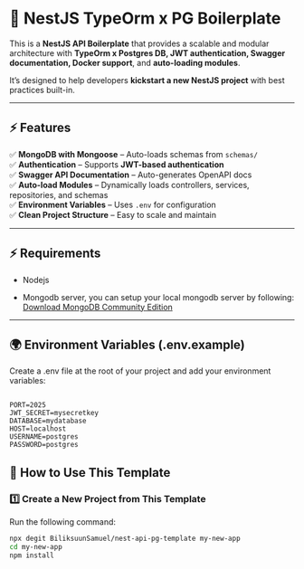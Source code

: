 # 🚀 NestJS TypeOrm x PG Boilerplate

This is a **NestJS API Boilerplate** that provides a scalable and modular architecture with **TypeOrm x Postgres DB, JWT authentication, Swagger documentation, Docker support**, and **auto-loading modules**.

It’s designed to help developers **kickstart a new NestJS project** with best practices built-in.

---

## ⚡ Features

✅ **MongoDB with Mongoose** – Auto-loads schemas from `schemas/`  
✅ **Authentication** – Supports **JWT-based authentication**  
✅ **Swagger API Documentation** – Auto-generates OpenAPI docs  
✅ **Auto-load Modules** – Dynamically loads controllers, services, repositories, and schemas  
✅ **Environment Variables** – Uses `.env` for configuration  
✅ **Clean Project Structure** – Easy to scale and maintain

---

## ⚡ Requirements

- Nodejs

- Mongodb server, you can setup your local mongodb server by following:
  <a href="https://www.mongodb.com/try/download/community" target="_blank" rel="noopener noreferrer">
  Download MongoDB Community Edition
  </a>

---

## 🌍 Environment Variables (.env.example)

Create a .env file at the root of your project and add your environment variables:

```code

PORT=2025
JWT_SECRET=mysecretkey
DATABASE=mydatabase
HOST=localhost
USERNAME=postgres
PASSWORD=postgres

```

## 🚀 How to Use This Template

### 1️⃣ Create a New Project from This Template

Run the following command:

```sh
npx degit BiliksuunSamuel/nest-api-pg-template my-new-app
cd my-new-app
npm install
```
